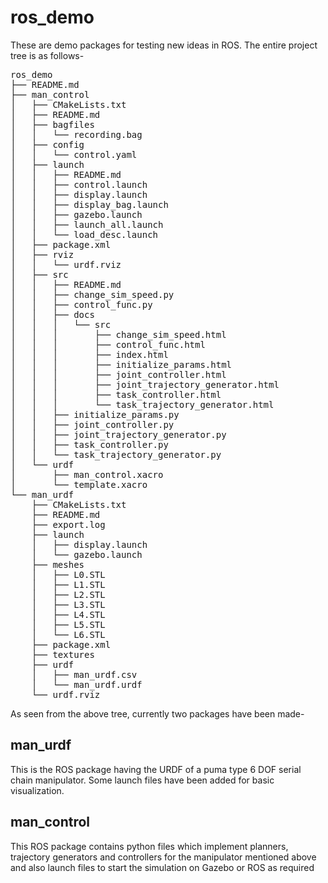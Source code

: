 # ros_demo
These are demo packages for testing new ideas in ROS. The entire project tree is as follows-
<pre>
ros_demo
├── README.md
├── man_control
│   ├── CMakeLists.txt
│   ├── README.md
│   ├── bagfiles
│   │   └── recording.bag
│   ├── config
│   │   └── control.yaml
│   ├── launch
│   │   ├── README.md
│   │   ├── control.launch
│   │   ├── display.launch
│   │   ├── display_bag.launch
│   │   ├── gazebo.launch
│   │   ├── launch_all.launch
│   │   └── load_desc.launch
│   ├── package.xml
│   ├── rviz
│   │   └── urdf.rviz
│   ├── src
│   │   ├── README.md
│   │   ├── change_sim_speed.py
│   │   ├── control_func.py
│   │   ├── docs
│   │   │   └── src
│   │   │       ├── change_sim_speed.html
│   │   │       ├── control_func.html
│   │   │       ├── index.html
│   │   │       ├── initialize_params.html
│   │   │       ├── joint_controller.html
│   │   │       ├── joint_trajectory_generator.html
│   │   │       ├── task_controller.html
│   │   │       └── task_trajectory_generator.html
│   │   ├── initialize_params.py
│   │   ├── joint_controller.py
│   │   ├── joint_trajectory_generator.py
│   │   ├── task_controller.py
│   │   └── task_trajectory_generator.py
│   └── urdf
│       ├── man_control.xacro
│       └── template.xacro
└── man_urdf
    ├── CMakeLists.txt
    ├── README.md
    ├── export.log
    ├── launch
    │   ├── display.launch
    │   └── gazebo.launch
    ├── meshes
    │   ├── L0.STL
    │   ├── L1.STL
    │   ├── L2.STL
    │   ├── L3.STL
    │   ├── L4.STL
    │   ├── L5.STL
    │   └── L6.STL
    ├── package.xml
    ├── textures
    ├── urdf
    │   ├── man_urdf.csv
    │   └── man_urdf.urdf
    └── urdf.rviz
</pre>

As seen from the above tree, currently two packages have been made-
## man_urdf
This is the ROS package having the URDF of a puma type 6 DOF serial chain manipulator. Some launch files have been added for basic visualization.
## man_control
This ROS package contains python files which implement planners, trajectory generators and controllers for the manipulator mentioned above and also launch files to start the simulation on Gazebo or ROS as required


